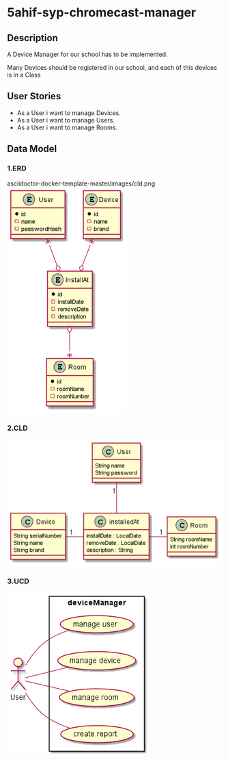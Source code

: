 # 5ahif-syp-chromecast-manager
 
## Description 
A Device Manager for our school has to be implemented.

Many Devices should be registered in our school, and each of this devices is in a Class


## User Stories

* As a User i want to manage Devices.
* As a User i want to manage Users.
* As a User i want to manage Rooms.

## Data Model

### 1.ERD
asciidoctor-docker-template-master/images/cld.png
![image](asciidoctor-docker-template-master/images/erd.png)

### 2.CLD
![image](asciidoctor-docker-template-master/images/cld.png)

### 3.UCD
![image](asciidoctor-docker-template-master/images/ucd.png)
